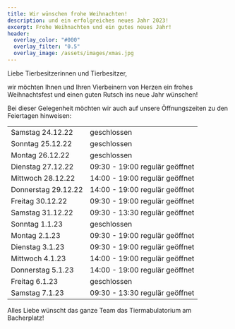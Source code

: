 ```yaml
---
title: Wir wünschen frohe Weihnachten!
description: und ein erfolgreiches neues Jahr 2023! 
excerpt: Frohe Weihnachten und ein gutes neues Jahr!
header:
  overlay_color: "#000"
  overlay_filter: "0.5"
  overlay_image: /assets/images/xmas.jpg
---
```

Liebe Tierbesitzerinnen und Tierbesitzer,<br />

wir möchten Ihnen und Ihren Vierbeinern von Herzen ein frohes Weihnachtsfest und einen guten Rutsch ins neue Jahr wünschen!

Bei dieser Gelegenheit möchten wir auch auf unsere Öffnungszeiten zu den Feiertagen hinweisen:

|  |  | 
|-------|--------|
| Samstag 24.12.22 | geschlossen |
| Sonntag 25.12.22 | geschlossen |
| Montag  26.12.22 | geschlossen |
| Dienstag 27.12.22 | 09:30 - 19:00 regulär geöffnet|
| Mittwoch 28.12.22 | 14:00 - 19:00 regulär geöffnet|
| Donnerstag 29.12.22 | 14:00 - 19:00 regulär geöffnet|
| Freitag 30.12.22 | 09:30 - 19:00 regulär geöffnet|
| Samstag 31.12.22 | 09:30 - 13:30 regulär geöffnet|
| Sonntag 1.1.23 | geschlossen|
| Montag  2.1.23 | 09:30 - 19:00 regulär geöffnet|
| Dienstag 3.1.23 | 09:30 - 19:00 regulär geöffnet|
| Mittwoch 4.1.23 | 14:00 - 19:00 regulär geöffnet|
| Donnerstag 5.1.23 | 14:00 - 19:00 regulär geöffnet|
| Freitag 6.1.23 | geschlossen|
| Samstag 7.1.23 | 09:30 - 13:30 regulär geöffnet|


Alles Liebe wünscht das ganze Team das Tiermabulatorium am Bacherplatz!